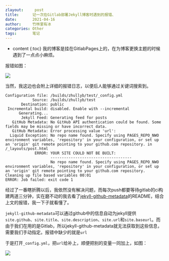 ```yaml
---
zlayout:     post
title:      记一次在Gitlab部署Jekyll博客时遇到的报错、
date:       2021-04-16
author:     竹林里有冰
categories: Other
tags:       笔记
---
```


* content
{:toc}
我的博客是挂在GitlabPages上的，在为博客更换主题的时候遇到了一点点小麻烦。

报错如图：

![](https://storage.zhullyb.top/PicBed/2021-04-16_23-17.png?raw)

当然，我这边也会附上详细的报错日志，以便后人能够通过关键词搜索到。

```
Configuration file: /builds/zhullyb/test/_config.yml
            Source: /builds/zhullyb/test
       Destination: public
 Incremental build: disabled. Enable with --incremental
      Generating... 
       Jekyll Feed: Generating feed for posts
   GitHub Metadata: No GitHub API authentication could be found. Some fields may be missing or have incorrect data.
   GitHub Metadata: Error processing value 'url':
  Liquid Exception: No repo name found. Specify using PAGES_REPO_NWO environment variables, 'repository' in your configuration, or set up an 'origin' git remote pointing to your github.com repository. in /_layouts/post.html
             ERROR: YOUR SITE COULD NOT BE BUILT:
                    ------------------------------------
                    No repo name found. Specify using PAGES_REPO_NWO environment variables, 'repository' in your configuration, or set up an 'origin' git remote pointing to your github.com repository.
Cleaning up file based variables 00:01
ERROR: Job failed: exit code 1
```

经过了一番瞎折腾以后，我依然没有解决问题，而每次push都要等待gitlab的ci构建两道三分钟，实在磨不动的我去看了[jekyll-github-metadata](https://github.com/jekyll/github-metadata)的README，结合上文的报错，我一下子就看懂了。

`jekyll-github-metadata`可以通过github中的信息自动为jekyll提供`site.github`、`site.title`、`site.description`、`site.url`和`site.baseurl`。而由于我们在用的是Gitlab，所以jekyll-github-metadata就无法获取到这些信息，需要我们手动指定。报错中缺少的就是`url`

于是打开`_config.yml`，把`url`给补上，顺便把别的变量一同加上，如图：

![](https://storage.zhullyb.top/PicBed/2021-04-16_23-51.png?raw)